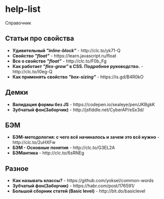# help-list
Справочник
<h2>Статьи про свойства</h2>
<ul>
  <li><strong>Удивительный <em>"inline-block"</em></strong> - http://clc.to/yk71-Q</li>
  <li><strong>Свойство <em>"float"</em></strong> - https://learn.javascript.ru/float</li>
  <li><strong>Все о свойстве <em>"float"</em></strong> - http://clc.to/F0b_Fg</li>
  <li><strong>Как работает <em>"flex-grow"</em> в CSS. Подробное руководство.</strong> - http://clc.to/I0eg-Q</li>
  <li><strong>Как применять свойство <em>"box-sizing"</em></strong> - https://is.gd/B4R0kO</li>
</ul>

<h2>Демки</h2>
<ul>
  <li><strong>Валидация формы без JS</strong> - https://codepen.io/sealeye/pen/JKBgkK</li>
  <li><strong>Зубчатый фон(Заборчик)</strong> - http://jsfiddle.net/CyberAP/eSx3d/</li>
</ul>

<h2>БЭМ</h2>
<ul>
  <li><strong>БЭМ-методология: с чего всё начиналось и зачем это всё нужно</strong> - http://clc.to/2uHXFw</li>
  <li><strong>БЭМ - Основные понятия</strong> - http://clc.to/G3EL2A</li>
  <li><strong>БЭМантика</strong> - http://clc.to/6sRNEg</li>
</ul>

<h2>Разное</h2>
<ul>
  <li><strong>Как называть классы?</strong> - https://github.com/yoksel/common-words</li>
  <li><strong>Зубчатый фон(Заборчик)</strong> - https://habr.com/post/176591/</li>
  <li><strong>Большой сборник статей (Basic level)</strong> - http://bit.do/basiclevel</li>
</ul>
